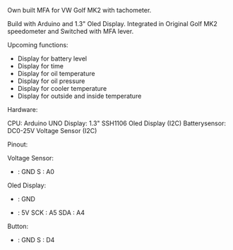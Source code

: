 Own built MFA for VW Golf MK2 with tachometer.

Build with Arduino and 1.3" Oled Display. Integrated in Original Golf MK2 speedometer and Switched with MFA lever.


Upcoming functions:

- Display for battery level
- Display for time
- Display for oil temperature
- Display for oil pressure
- Display for cooler temperature
- Display for outside and inside temperature

Hardware:

CPU: Arduino UNO
Display: 1.3" SSH1106 Oled Display (I2C)
Batterysensor: DC0-25V Voltage Sensor (I2C)

Pinout:

Voltage Sensor:
-   : GND
S   : A0

Oled Display:
-   : GND
+   : 5V
SCK : A5
SDA : A4

 Button:
-   : GND
S   : D4 

